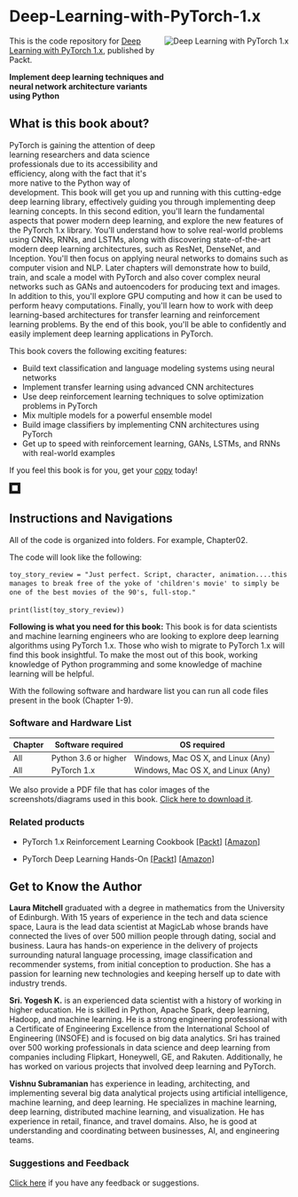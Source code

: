 # Deep-Learning-with-PyTorch-1.x

<a href="https://www.packtpub.com/data/deep-learning-with-pytorch-1-0-second-edition"><img src="https://www.packtpub.com/media/catalog/product/cache/ecd051e9670bd57df35c8f0b122d8aea/9/7/9781838553005-original.jpeg" alt="Deep Learning with PyTorch 1.x" height="256px" align="right"></a>

This is the code repository for [Deep Learning with PyTorch 1.x](https://www.packtpub.com/data/deep-learning-with-pytorch-1-0-second-edition), published by Packt.

**Implement deep learning techniques and neural network architecture variants using Python**

## What is this book about?
PyTorch is gaining the attention of deep learning researchers and data science professionals due to its accessibility and efficiency, along with the fact that it's more native to the Python way of development. This book will get you up and running with this cutting-edge deep learning library, effectively guiding you through implementing deep learning concepts.
In this second edition, you'll learn the fundamental aspects that power modern deep learning, and explore the new features of the PyTorch 1.x library. You'll understand how to solve real-world problems using CNNs, RNNs, and LSTMs, along with discovering state-of-the-art modern deep learning architectures, such as ResNet, DenseNet, and Inception. You'll then focus on applying neural networks to domains such as computer vision and NLP. Later chapters will demonstrate how to build, train, and scale a model with PyTorch and also cover complex neural networks such as GANs and autoencoders for producing text and images. In addition to this, you'll explore GPU computing and how it can be used to perform heavy computations. Finally, you'll learn how to work with deep learning-based architectures for transfer learning and reinforcement learning problems.
By the end of this book, you'll be able to confidently and easily implement deep learning applications in PyTorch.

This book covers the following exciting features:
* Build text classification and language modeling systems using neural networks
* Implement transfer learning using advanced CNN architectures
* Use deep reinforcement learning techniques to solve optimization problems in PyTorch
* Mix multiple models for a powerful ensemble model
* Build image classifiers by implementing CNN architectures using PyTorch
* Get up to speed with reinforcement learning, GANs, LSTMs, and RNNs with real-world examples

If you feel this book is for you, get your [copy](https://www.amazon.com/Deep-Learning-PyTorch-1-x-architecture/dp/1838553002) today!

<a href="https://www.packtpub.com/?utm_source=github&utm_medium=banner&utm_campaign=GitHubBanner"><img src="https://raw.githubusercontent.com/PacktPublishing/GitHub/master/GitHub.png" 
alt="https://www.packtpub.com/" border="5" /></a>

## Instructions and Navigations
All of the code is organized into folders. For example, Chapter02.

The code will look like the following:
```
toy_story_review = "Just perfect. Script, character, animation....this manages to break free of the yoke of 'children's movie' to simply be one of the best movies of the 90's, full-stop."

print(list(toy_story_review))
```

**Following is what you need for this book:**
This book is for data scientists and machine learning engineers who are looking to explore deep learning algorithms using PyTorch 1.x. Those who wish to migrate to PyTorch 1.x will find this book insightful. To make the most out of this book, working knowledge of Python programming and some knowledge of machine learning will be helpful.


With the following software and hardware list you can run all code files present in the book (Chapter 1-9).
### Software and Hardware List
| Chapter | Software required | OS required |
| -------- | ------------------------------------ | ----------------------------------- |
| All | Python 3.6 or higher | Windows, Mac OS X, and Linux (Any) |
| All | PyTorch 1.x | Windows, Mac OS X, and Linux (Any) |

We also provide a PDF file that has color images of the screenshots/diagrams used in this book. [Click here to download it](http://www.packtpub.com/sites/default/files/downloads/9781838553005_ColorImages.pdf).

### Related products
* PyTorch 1.x Reinforcement Learning Cookbook [[Packt]](https://www.packtpub.com/data/pytorch-1-0-reinforcement-learning-cookbook) [[Amazon]](https://www.amazon.com/PyTorch-Reinforcement-Learning-Cookbook-self-learning/dp/1838551964/)

* PyTorch Deep Learning Hands-On [[Packt]](https://www.packtpub.com/big-data-and-business-intelligence/hands-deep-learning-pytorch) [[Amazon]](https://www.amazon.com/Deep-Reinforcement-Learning-Hands-Q-networks/dp/1788834240)

## Get to Know the Author
**Laura Mitchell** graduated with a degree in mathematics from the University of Edinburgh. With 15 years of experience in the tech and data science space, Laura is the lead data scientist at MagicLab whose brands have connected the lives of over 500 million people through dating, social and business. Laura has hands-on experience in the delivery of projects surrounding natural language processing, image classification and recommender systems, from initial conception to production. She has a passion for learning new technologies and keeping herself up to date with industry trends.

**Sri. Yogesh K.** is an experienced data scientist with a history of working in higher education. He is skilled in Python, Apache Spark, deep learning, Hadoop, and machine learning. He is a strong engineering professional with a Certificate of Engineering Excellence from the International School of Engineering (INSOFE) and is focused on big data analytics. Sri has trained over 500 working professionals in data science and deep learning from companies including Flipkart, Honeywell, GE, and Rakuten. Additionally, he has worked on various projects that involved deep learning and PyTorch.

**Vishnu Subramanian** has experience in leading, architecting, and implementing several big data analytical projects using artificial intelligence, machine learning, and deep learning. He specializes in machine learning, deep learning, distributed machine learning, and visualization. He has experience in retail, finance, and travel domains. Also, he is good at understanding and coordinating between businesses, AI, and engineering teams.



### Suggestions and Feedback
[Click here](https://docs.google.com/forms/d/e/1FAIpQLSdy7dATC6QmEL81FIUuymZ0Wy9vH1jHkvpY57OiMeKGqib_Ow/viewform) if you have any feedback or suggestions.


